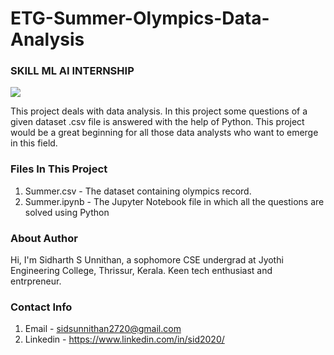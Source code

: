 # ETG-Summer-Olympics-Data-Analysis

### SKILL ML AI INTERNSHIP

<img src = "https://www.elitetechnogroups.com/images/logo.png">

This project deals with data analysis. In this project some questions of a given dataset .csv file is answered with the help of Python. This project would be a great beginning for 
all those data analysts who want to emerge in this field.

### Files In  This Project

1. Summer.csv - The dataset containing olympics record.
2. Summer.ipynb - The Jupyter Notebook file in which all the questions are solved using Python

### About Author
Hi, I'm Sidharth S Unnithan, a sophomore CSE undergrad at Jyothi Engineering College, Thrissur, Kerala. Keen tech enthusiast and entrpreneur.

### Contact Info

1. Email - sidsunnithan2720@gmail.com
2. Linkedin - https://www.linkedin.com/in/sid2020/
